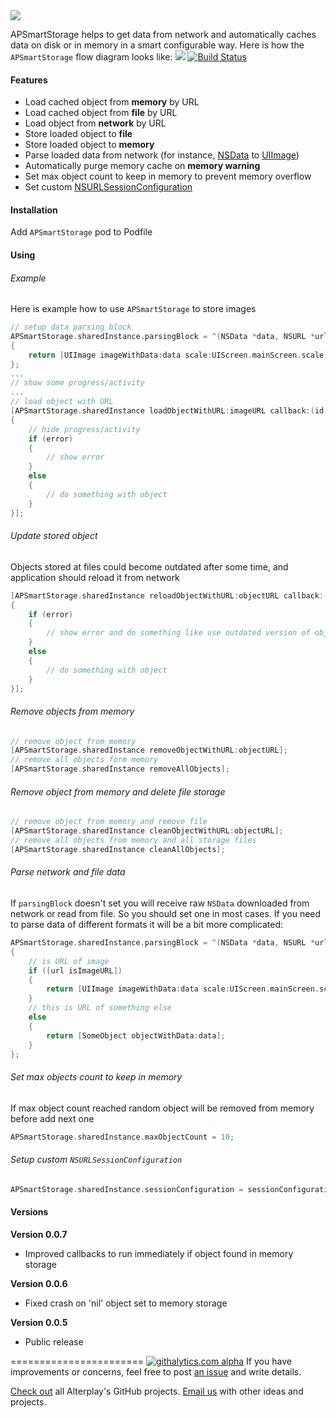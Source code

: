<img src="https://dl.dropboxusercontent.com/u/2334198/APSmartStorage-git-teaser.png">

APSmartStorage helps to get data from network and automatically caches data on disk or in memory in a smart configurable way. Here is how the `APSmartStorage` flow diagram looks like:
<img src="https://dl.dropboxusercontent.com/u/2334198/APSmartStorage-git-illustration.png">
[![Build Status](https://travis-ci.org/Alterplay/APSmartStorage.png?branch=master)](https://travis-ci.org/Alterplay/APSmartStorage)

#### Features
* Load cached object from **memory** by URL
* Load cached object from **file** by URL
* Load object from **network** by URL
* Store loaded object to **file**
* Store loaded object to **memory**
* Parse loaded data from network (for instance, [NSData](https://developer.apple.com/library/mac/documentation/Cocoa/Reference/Foundation/Classes/NSData_Class/Reference/Reference.html) to [UIImage](https://developer.apple.com/library/ios/documentation/uikit/reference/UIImage_Class/Reference/Reference.html))
* Automatically purge memory cache on **memory warning**
* Set max object count to keep in memory to prevent memory overflow
* Set custom [NSURLSessionConfiguration](https://developer.apple.com/library/ios/documentation/Foundation/Reference/NSURLSessionConfiguration_class/Reference/Reference.html#//apple_ref/doc/c_ref/NSURLSessionConfiguration)

#### Installation
Add `APSmartStorage` pod to Podfile

#### Using

###### Example
Here is example how to use `APSmartStorage` to store images
```objective-c
// setup data parsing block
APSmartStorage.sharedInstance.parsingBlock = ^(NSData *data, NSURL *url)
{
    return [UIImage imageWithData:data scale:UIScreen.mainScreen.scale];
};
...
// show some progress/activity
...
// load object with URL
[APSmartStorage.sharedInstance loadObjectWithURL:imageURL callback:(id object, NSError *error)
{
    // hide progress/activity
    if (error)
    {
        // show error
    }
    else 
    {
        // do something with object
    }
}];
```

###### Update stored object
Objects stored at files could become outdated after some time, and application should reload it from network
```objective-c
[APSmartStorage.sharedInstance reloadObjectWithURL:objectURL callback:(id object, NSError *error)
{
    if (error)
    {
        // show error and do something like use outdated version of object
    }
    else
    {
        // do something with object
    }
}];
```

###### Remove objects from memory
```objective-c
// remove object from memory
[APSmartStorage.sharedInstance removeObjectWithURL:objectURL];
// remove all objects form memory
[APSmartStorage.sharedInstance removeAllObjects];
```

###### Remove object from memory and delete file storage
```objective-c
// remove object from memory and remove file
[APSmartStorage.sharedInstance cleanObjectWithURL:objectURL];
// remove all objects from memory and all storage files
[APSmartStorage.sharedInstance cleanAllObjects];
```

###### Parse network and file data
If `parsingBlock` doesn't set you will receive raw `NSData` downloaded from network or read from file. So you should set one in most cases. If you need to parse data of different formats it will be a bit more complicated:
```objective-c
APSmartStorage.sharedInstance.parsingBlock = ^(NSData *data, NSURL *url)
{
    // is URL of image
    if ([url isImageURL])
    {
        return [UIImage imageWithData:data scale:UIScreen.mainScreen.scale];
    }
    // this is URL of something else
    else
    {
        return [SomeObject objectWithData:data];
    }
};
```

###### Set max objects count to keep in memory
If max object count reached random object will be removed from memory before add next one
```objective-c
APSmartStorage.sharedInstance.maxObjectCount = 10;
```

###### Setup custom `NSURLSessionConfiguration`
```objective-c
APSmartStorage.sharedInstance.sessionConfiguration = sessionConfiguration;
```

#### Versions

**Version 0.0.7**
* Improved callbacks to run immediately if object found in memory storage

**Version 0.0.6**
* Fixed crash on 'nil' object set to memory storage

**Version 0.0.5**
* Public release

=======================
[![githalytics.com alpha](https://cruel-carlota.pagodabox.com/d6acc1315fe3f24e01e0a3a77b220f59 "githalytics.com")](http://githalytics.com/Alterplay/APSmartStorage)
If you have improvements or concerns, feel free to post [an issue](https://github.com/Alterplay/APSmartStorage/issues) and write details.

[Check out](https://github.com/Alterplay) all Alterplay's GitHub projects.
[Email us](mailto:hello@alterplay.com?subject=From%20GitHub%20APSmartStorage) with other ideas and projects.
